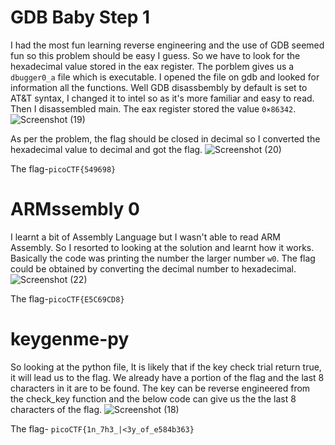 # GDB Baby Step 1

I had the most fun learning reverse engineering and the use of GDB seemed fun so this problem should be easy I guess. So we have to look for the hexadecimal value stored in the eax register. The porblem gives us a `dbugger0_a` file which is executable. I opened the file on gdb and looked for information all the functions. Well GDB disassbembly by default is set to AT&T syntax, I changed it to intel so as it's more familiar and easy to read. Then I disassembled main. The eax register stored the value `0×86342`. 
![Screenshot (19)](https://github.com/Wixter07/CRYPTONITE-JTP-2/assets/150792650/68c4fe06-272d-4e2c-8c94-8f0223745829)

As per the problem, the flag should be closed in decimal so I converted the hexadecimal value to decimal and got the flag.
![Screenshot (20)](https://github.com/Wixter07/CRYPTONITE-JTP-2/assets/150792650/0c2c8be8-1541-4d14-86bd-13284a4133e8)

The flag-`picoCTF{549698}`

# ARMssembly 0

I learnt a bit of Assembly Language but I wasn't able to read ARM Assembly. So I resorted to looking at the solution and learnt how it works. Basically the code was printing the number the larger number `w0`. The flag could be obtained by converting the decimal number to hexadecimal.
![Screenshot (22)](https://github.com/Wixter07/CRYPTONITE-JTP-2/assets/150792650/400275a7-ffce-4d74-ba7a-e99b19a74c49)

The flag-`picoCTF{E5C69CD8}`

# keygenme-py

So looking at the python file, It is likely that if the key check trial return true, it will lead us to the flag. We already have a portion of the flag and the last 8 characters in it are to be found. The key can be reverse engineered from the check_key function and the below code can give us the the last 8 characters of the flag.
![Screenshot (18)](https://github.com/Wixter07/CRYPTONITE-JTP-2/assets/150792650/251a7b19-9756-46e4-b179-c062fb71be4c)

The flag- `picoCTF{1n_7h3_|<3y_of_e584b363}`


